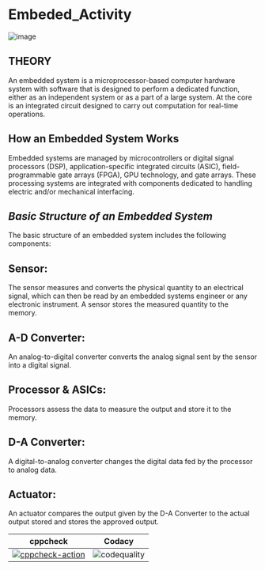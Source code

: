 # Embeded_Activity


![image](https://user-images.githubusercontent.com/67604549/116592315-7ff82480-a93d-11eb-80e8-c5e3c30da4ba.png)


## **THEORY**

An embedded system is a microprocessor-based computer hardware system with software that is designed to perform a dedicated function, either as an independent system or as a part of a large system. At the core is an integrated circuit designed to carry out computation for real-time operations.

## **How an Embedded System Works**

Embedded systems are managed by microcontrollers or digital signal processors (DSP), application-specific integrated circuits (ASIC), field-programmable gate arrays (FPGA), GPU technology, and gate arrays. These processing systems are integrated with components dedicated to handling electric and/or mechanical interfacing.


## ***Basic Structure of an Embedded System***

The basic structure of an embedded system includes the following components:

## Sensor:
The sensor measures and converts the physical quantity to an electrical signal, which can then be read by an embedded systems engineer or any electronic instrument. A sensor stores the measured quantity to the memory.


## A-D Converter: 
An analog-to-digital converter converts the analog signal sent by the sensor into a digital signal.


## Processor & ASICs: 
Processors assess the data to measure the output and store it to the memory.


## D-A Converter: 
A digital-to-analog converter changes the digital data fed by the processor to analog data.


## Actuator: 
An actuator compares the output given by the D-A Converter to the actual output stored and stores the approved output.



cppcheck|Codacy| 
------|--------|
[![cppcheck-action](https://github.com/AshwinG21/Embeded_Activity/actions/workflows/cppcheck.yml/badge.svg)](https://github.com/AshwinG21/Embeded_Activity/actions/workflows/cppcheck.yml) |![codequality](https://img.shields.io/badge/code%20quality-A-green)





